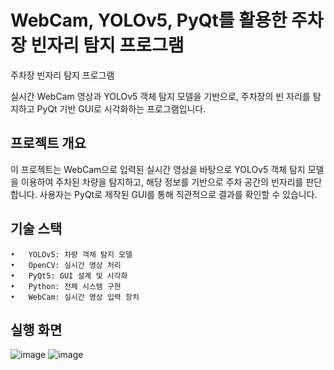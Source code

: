 # WebCam, YOLOv5, PyQt를 활용한 주차장 빈자리 탐지 프로그램
주차장 빈자리 탐지 프로그램

실시간 WebCam 영상과 YOLOv5 객체 탐지 모델을 기반으로, 주차장의 빈 자리를 탐지하고 PyQt 기반 GUI로 시각화하는 프로그램입니다.


## 프로젝트 개요

이 프로젝트는 WebCam으로 입력된 실시간 영상을 바탕으로 YOLOv5 객체 탐지 모델을 이용하여 주차된 차량을 탐지하고, 해당 정보를 기반으로 주차 공간의 빈자리를 판단합니다. 사용자는 PyQt로 제작된 GUI를 통해 직관적으로 결과를 확인할 수 있습니다.

## 기술 스택
	•	YOLOv5: 차량 객체 탐지 모델
	•	OpenCV: 실시간 영상 처리
	•	PyQt5: GUI 설계 및 시각화
	•	Python: 전체 시스템 구현
	•	WebCam: 실시간 영상 입력 장치

## 실행 화면
![image](https://github.com/user-attachments/assets/d9367d28-949f-446b-a3cc-3f0ef00f1144)
![image](https://github.com/user-attachments/assets/7185e835-f18d-450d-b132-76665ecadb73)





